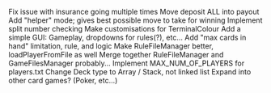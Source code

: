 Fix issue with insurance going multiple times
Move deposit ALL into payout
Add "helper" mode; gives best possible move to take for winning
Implement split number checking
Make customisations for TerminalColour
Add a simple GUI: Gameplay, dropdowns for rules(?), etc...
Add "max cards in hand" limitation, rule, and logic
Make RuleFileManager better, loadPlayerFromFile as well
Merge together RuleFileManager and GameFilesManager probably...
Implement MAX_NUM_OF_PLAYERS for players.txt
Change Deck type to Array / Stack, not linked list
Expand into other card games? (Poker, etc...)